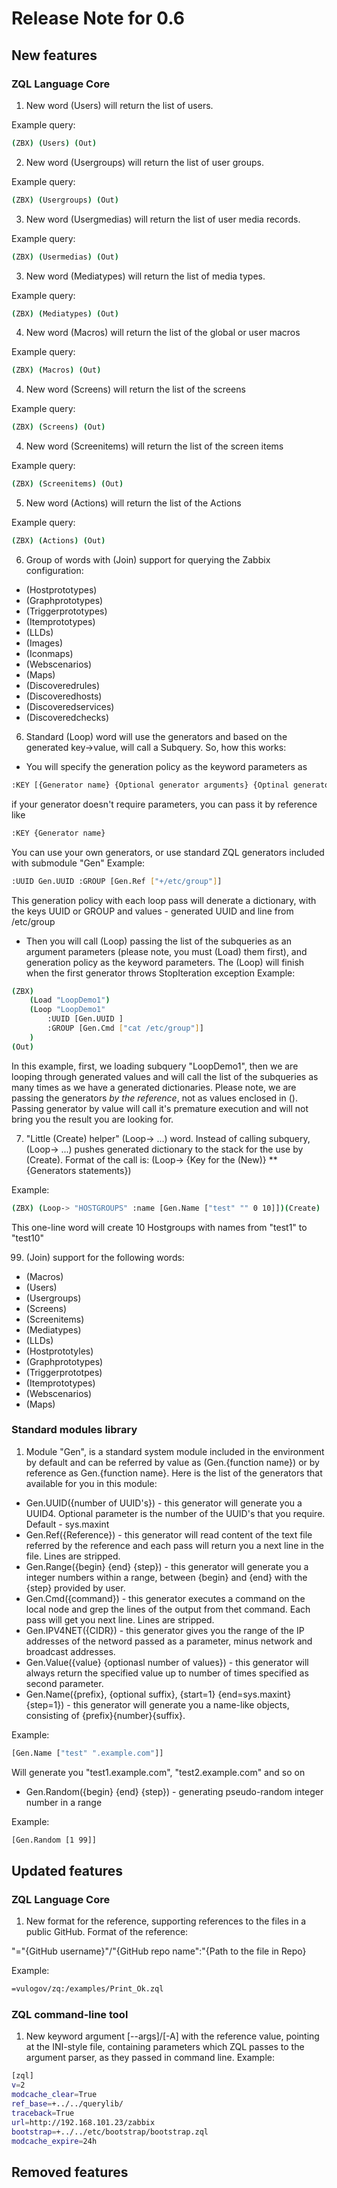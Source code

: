 # Release Note for 0.6

## New features

### ZQL Language Core

1. New word (Users) will return the list of users. 

Example query:
```bash
(ZBX) (Users) (Out)
```
2. New word (Usergroups) will return the list of user groups. 

Example query:
```bash
(ZBX) (Usergroups) (Out)
```
3. New word (Usergmedias) will return the list of user media records. 

Example query:
```bash
(ZBX) (Usermedias) (Out)
```

3. New word (Mediatypes) will return the list of  media types. 

Example query:
```bash
(ZBX) (Mediatypes) (Out)
```

4. New word (Macros) will return the list of the global or user macros 

Example query:
```bash
(ZBX) (Macros) (Out)
```

4. New word (Screens) will return the list of the screens 

Example query:
```bash
(ZBX) (Screens) (Out)
```

4. New word (Screenitems) will return the list of the screen items 

Example query:
```bash
(ZBX) (Screenitems) (Out)
```

5. New word (Actions) will return the list of the Actions 

Example query:
```bash
(ZBX) (Actions) (Out)
``` 

6. Group of words with (Join) support for querying the Zabbix configuration:
* (Hostprototypes)
* (Graphprototypes)
* (Triggerprototypes)
* (Itemprototypes)
* (LLDs)
* (Images)
* (Iconmaps)
* (Webscenarios)
* (Maps)
* (Discoveredrules)
* (Discoveredhosts)
* (Discoveredservices)
* (Discoveredchecks)

6. Standard (Loop) word will use the generators and based on the generated key->value, will call a Subquery. So, how this works:
* You will specify the generation policy as the keyword parameters as
```bash
:KEY [{Generator name} {Optional generator arguments} {Optinal generator keyword}]
```
if your generator doesn't require parameters, you can pass it by reference like
```bash
:KEY {Generator name}
```
You can use your own generators, or use standard ZQL generators included with submodule "Gen"
Example:
```bash
:UUID Gen.UUID :GROUP [Gen.Ref ["+/etc/group"]]
```
This generation policy with each loop pass will denerate a dictionary, with the keys UUID or GROUP and values - generated UUID and line from /etc/group
* Then you will call (Loop) passing the list of the subqueries as an argument parameters (please note, you must (Load) them first), and generation policy as the keyword parameters. The (Loop) will finish when the first generator throws StopIteration exception
Example:
```bash
(ZBX) 
    (Load "LoopDemo1") 
    (Loop "LoopDemo1" 
        :UUID [Gen.UUID ] 
        :GROUP [Gen.Cmd ["cat /etc/group"]]
    )
(Out)
```
In this example, first, we loading subquery "LoopDemo1", then we are looping through generated values and will call the list of the subqueries as many times as we have a generated dictionaries. Please note, we are passing the generators _by the reference_, not as values enclosed in (). Passing generator by value will call it's premature execution and will not bring you the result you are looking for. 

7. "Little (Create) helper" (Loop-> ...) word. Instead of calling subquery, (Loop-> ...) pushes generated dictionary to the stack for the use by (Create). Format of the call is: (Loop-> {Key for the (New)} **{Generators statements})

Example:
```bash
(ZBX) (Loop-> "HOSTGROUPS" :name [Gen.Name ["test" "" 0 10]])(Create)
```
This one-line word will create 10 Hostgroups with names from "test1" to "test10"


99. (Join) support for the following words:
* (Macros)
* (Users)
* (Usergroups)
* (Screens)
* (Screenitems)
* (Mediatypes)
* (LLDs)
* (Hostprototyles)
* (Graphprototypes)
* (Triggerprototpes)
* (Itemprototypes)
* (Webscenarios)
* (Maps)



### Standard modules library

1. Module "Gen", is a standard system module included in the environment by default and can be referred by value as (Gen.{function name}) or by reference as Gen.{function name}. Here is the list of the generators that available for you in this module:
* Gen.UUID({number of UUID's}) - this generator will generate you a UUID4. Optional parameter is the number of the UUID's that you require. Default - sys.maxint
* Gen.Ref({Reference}) - this generator will read content of the text file referred by the reference and each pass will return you a next line in the file. Lines are stripped.
* Gen.Range({begin} {end} {step}) - this generator will generate you a integer numbers within a range, between {begin} and {end} with the {step} provided by user.
* Gen.Cmd({command}) - this generator executes a command on the local node and grep the lines of the output from thet command. Each pass will get you next line. Lines are stripped.
* Gen.IPV4NET({CIDR}) - this generator gives you the range of the IP addresses of the netword passed as a parameter, minus network and broadcast addresses.
* Gen.Value({value} {optionasl number of values}) - this generator will always return the specified value up to number of times specified as second parameter.
* Gen.Name({prefix}, {optional suffix}, {start=1} {end=sys.maxint} {step=1}) - this generator will generate you a name-like objects, consisting of {prefix}{number}{suffix}.

Example:
```bash
[Gen.Name ["test" ".example.com"]]
```
Will generate you "test1.example.com", "test2.example.com" and so on

* Gen.Random({begin} {end} {step}) - generating pseudo-random integer number in a range

Example:

```bash
[Gen.Random [1 99]]
```


## Updated features 

### ZQL Language Core
1. New format for the reference, supporting references to the files in a public GitHub. Format of the reference:

"="{GitHub username}"/"{GitHub repo name":"{Path to the file in Repo}

Example:
```bash
=vulogov/zq:/examples/Print_Ok.zql
```

### ZQL command-line tool

1. New keyword argument [--args]/[-A] with the reference value, pointing at the INI-style file, containing parameters which ZQL passes to the argument parser, as they passed in command line.
 Example:
 ```bash
[zql]
v=2
modcache_clear=True
ref_base=+../../querylib/
traceback=True
url=http://192.168.101.23/zabbix
bootstrap=+../../etc/bootstrap/bootstrap.zql
modcache_expire=24h
```



## Removed features
